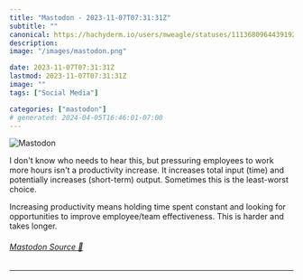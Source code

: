 ```yaml
---
title: "Mastodon - 2023-11-07T07:31:31Z"
subtitle: ""
canonical: https://hachyderm.io/users/mweagle/statuses/111368096443919268
description:
image: "/images/mastodon.png"

date: 2023-11-07T07:31:31Z
lastmod: 2023-11-07T07:31:31Z
image: ""
tags: ["Social Media"]

categories: ["mastodon"]
# generated: 2024-04-05T16:46:01-07:00
---
```

![Mastodon](/images/mastodon.png)

<p>I don&#39;t know who needs to hear this, but pressuring employees to work more hours isn&#39;t a productivity increase. It increases total input (time) and potentially increases (short-term) output. Sometimes this is the least-worst choice.</p><p>Increasing productivity means holding time spent constant and looking for opportunities to improve employee/team effectiveness. This is harder and takes longer.</p>


###### [Mastodon Source 🐘](https://hachyderm.io/@mweagle/111368096443919268)

___
